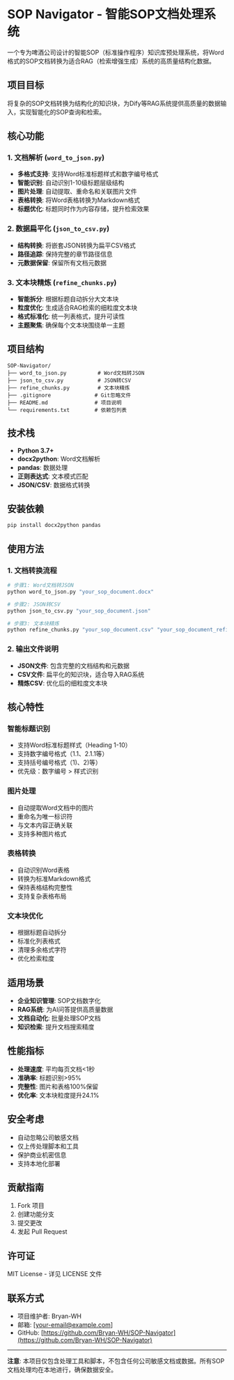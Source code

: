# SOP Navigator - 智能SOP文档处理系统

一个专为啤酒公司设计的智能SOP（标准操作程序）知识库预处理系统，将Word格式的SOP文档转换为适合RAG（检索增强生成）系统的高质量结构化数据。

## 项目目标

将复杂的SOP文档转换为结构化的知识块，为Dify等RAG系统提供高质量的数据输入，实现智能化的SOP查询和检索。

## 核心功能

### 1. 文档解析 (`word_to_json.py`)
- **多格式支持**: 支持Word标准标题样式和数字编号格式
- **智能识别**: 自动识别1-10级标题层级结构
- **图片处理**: 自动提取、重命名和关联图片文件
- **表格转换**: 将Word表格转换为Markdown格式
- **标题优化**: 标题同时作为内容存储，提升检索效果

### 2. 数据扁平化 (`json_to_csv.py`)
- **结构转换**: 将嵌套JSON转换为扁平CSV格式
- **路径追踪**: 保持完整的章节路径信息
- **元数据保留**: 保留所有文档元数据

### 3. 文本块精炼 (`refine_chunks.py`)
- **智能拆分**: 根据标题自动拆分大文本块
- **粒度优化**: 生成适合RAG检索的细粒度文本块
- **格式标准化**: 统一列表格式，提升可读性
- **主题聚焦**: 确保每个文本块围绕单一主题

## 项目结构

```
SOP-Navigator/
├── word_to_json.py          # Word文档转JSON
├── json_to_csv.py           # JSON转CSV
├── refine_chunks.py         # 文本块精炼
├── .gitignore              # Git忽略文件
├── README.md               # 项目说明
└── requirements.txt        # 依赖包列表
```

## 技术栈

- **Python 3.7+**
- **docx2python**: Word文档解析
- **pandas**: 数据处理
- **正则表达式**: 文本模式匹配
- **JSON/CSV**: 数据格式转换

## 安装依赖

```bash
pip install docx2python pandas
```

## 使用方法

### 1. 文档转换流程

```bash
# 步骤1: Word文档转JSON
python word_to_json.py "your_sop_document.docx"

# 步骤2: JSON转CSV
python json_to_csv.py "your_sop_document.json"

# 步骤3: 文本块精炼
python refine_chunks.py "your_sop_document.csv" "your_sop_document_refined.csv"
```

### 2. 输出文件说明

- **JSON文件**: 包含完整的文档结构和元数据
- **CSV文件**: 扁平化的知识块，适合导入RAG系统
- **精炼CSV**: 优化后的细粒度文本块

## 核心特性

### 智能标题识别
- 支持Word标准标题样式（Heading 1-10）
- 支持数字编号格式（1.1、2.1.1等）
- 支持括号编号格式（1)、2)等）
- 优先级：数字编号 > 样式识别

### 图片处理
- 自动提取Word文档中的图片
- 重命名为唯一标识符
- 与文本内容正确关联
- 支持多种图片格式

### 表格转换
- 自动识别Word表格
- 转换为标准Markdown格式
- 保持表格结构完整性
- 支持复杂表格布局

### 文本块优化
- 根据标题自动拆分
- 标准化列表格式
- 清理多余格式字符
- 优化检索粒度

## 适用场景

- **企业知识管理**: SOP文档数字化
- **RAG系统**: 为AI问答提供高质量数据
- **文档自动化**: 批量处理SOP文档
- **知识检索**: 提升文档搜索精度

## 性能指标

- **处理速度**: 平均每页文档<1秒
- **准确率**: 标题识别>95%
- **完整性**: 图片和表格100%保留
- **优化率**: 文本块粒度提升24.1%

## 安全考虑

- 自动忽略公司敏感文档
- 仅上传处理脚本和工具
- 保护商业机密信息
- 支持本地化部署

## 贡献指南

1. Fork 项目
2. 创建功能分支
3. 提交更改
4. 发起 Pull Request

## 许可证

MIT License - 详见 LICENSE 文件

## 联系方式

- 项目维护者: Bryan-WH
- 邮箱: [your-email@example.com]
- GitHub: [https://github.com/Bryan-WH/SOP-Navigator](https://github.com/Bryan-WH/SOP-Navigator)

---

**注意**: 本项目仅包含处理工具和脚本，不包含任何公司敏感文档或数据。所有SOP文档处理均在本地进行，确保数据安全。
